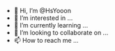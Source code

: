 - 👋 Hi, I’m @HsYooon
- 👀 I’m interested in ...
- 🌱 I’m currently learning ...
- 💞️ I’m looking to collaborate on ...
- 📫 How to reach me ...

<!---
HsYooon/HsYooon is a ✨ special ✨ repository because its `README.md` (this file) appears on your GitHub profile.
You can click the Preview link to take a look at your changes.
--->
